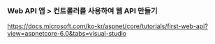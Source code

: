 ### Web API 앱 > 컨트롤러를 사용하여 웹 API 만들기 

https://docs.microsoft.com/ko-kr/aspnet/core/tutorials/first-web-api?view=aspnetcore-6.0&tabs=visual-studio